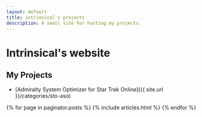 ```yaml
---
layout: default
title: intrinsical's projects
description: A small site for hosting my projects. 
---
```


# Intrinsical's website

## My Projects

 * [Admiralty System Optimizer for Star Trek Online]({{ site.url }}/categories/sto-aso)

{% for page in paginator.posts %}
{% include articles.html %}
{% endfor %}
